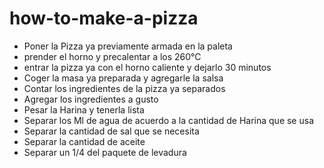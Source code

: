 # how-to-make-a-pizza

- Poner la Pizza ya previamente armada en la paleta
- prender el horno y precalentar a los 260°C 
- entrar la pizza ya con el horno caliente y dejarlo 30 minutos
- Coger la masa ya preparada y agregarle la salsa
- Contar los ingredientes de la pizza ya separados
- Agregar los ingredientes a gusto 
- Pesar la Harina y tenerla lista
- Separar los Ml de agua de acuerdo a la cantidad de Harina que se usa
- Separar la cantidad de sal que se necesita 
- Separar la cantidad de aceite 
- Separar un 1/4 del paquete de levadura
